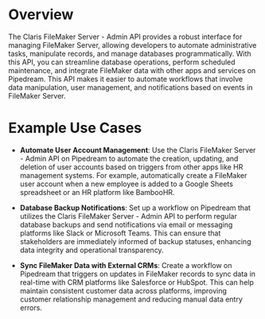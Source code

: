 # Overview

The Claris FileMaker Server - Admin API provides a robust interface for managing FileMaker Server, allowing developers to automate administrative tasks, manipulate records, and manage databases programmatically. With this API, you can streamline database operations, perform scheduled maintenance, and integrate FileMaker data with other apps and services on Pipedream. This API makes it easier to automate workflows that involve data manipulation, user management, and notifications based on events in FileMaker Server.

# Example Use Cases

- **Automate User Account Management**: Use the Claris FileMaker Server - Admin API on Pipedream to automate the creation, updating, and deletion of user accounts based on triggers from other apps like HR management systems. For example, automatically create a FileMaker user account when a new employee is added to a Google Sheets spreadsheet or an HR platform like BambooHR.

- **Database Backup Notifications**: Set up a workflow on Pipedream that utilizes the Claris FileMaker Server - Admin API to perform regular database backups and send notifications via email or messaging platforms like Slack or Microsoft Teams. This can ensure that stakeholders are immediately informed of backup statuses, enhancing data integrity and operational transparency.

- **Sync FileMaker Data with External CRMs**: Create a workflow on Pipedream that triggers on updates in FileMaker records to sync data in real-time with CRM platforms like Salesforce or HubSpot. This can help maintain consistent customer data across platforms, improving customer relationship management and reducing manual data entry errors.

